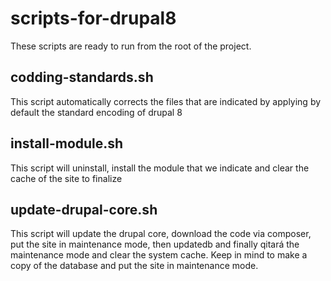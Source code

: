 # scripts-for-drupal8
These scripts are ready to run from the root of the project.

## codding-standards.sh
This script automatically corrects the files that are indicated by applying by default the standard encoding of drupal 8

## install-module.sh
This script will uninstall, install the module that we indicate and clear the cache of the site to finalize

## update-drupal-core.sh
This script will update the drupal core, download the code via composer, put the site in maintenance mode, then updatedb and finally qitará the maintenance mode and clear the system cache. Keep in mind to make a copy of the database and put the site in maintenance mode.